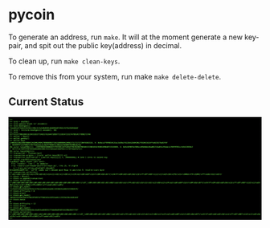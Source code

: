 # pycoin

To generate an address, run `make`.
It will at the moment generate a new key-pair, and spit out the public key(address) in decimal.

To clean up, run `make clean-keys`.

To remove this from your system, run make `make delete-delete`.

## Current Status
![pycoin](https://github.com/justinba1010/pycoin/blob/master/img/current.png)
